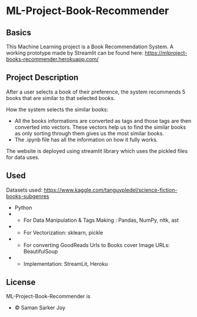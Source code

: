 # ML-Project-Book-Recommender

## Basics

This Machine Learning project is a Book Recommendation System.
A working prototype made by Streamlit can be found here: https://mlproject-books-recommender.herokuapp.com/

## Project Description

After a user selects a book of their preference, the system recommends 5 books that are similar to that selected books.

How the system selects the similar books:
- All the books informations are converted as tags and those tags are then converted into vectors. These vectors help us to find the similar books as only sorting through them gives us the most similar books.
- The .ipynb file has all the information on how it fully works.

The website is deployed using streamlit library which uses the pickled files for data uses.

## Used

Datasets used: https://www.kaggle.com/tanguypledel/science-fiction-books-subgenres

- Python 
- - For Data Manipulation & Tags Making : Pandas, NumPy, nltk, ast
- - For Vectorization: sklearn, pickle
- - For converting GoodReads Urls to Books cover Image URLs: BeautifulSoup
- - Implementation: StreamLit, Heroku

## License

ML-Project-Book-Recommender is
- © Saman Sarker Joy 
